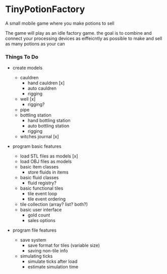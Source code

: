 # TinyPotionFactory
A small mobile game where you make potions to sell

The game will play as an idle factory game. the goal is to combine and connect your processing devices as eiffeicntly as possible to make and sell as many potions as your can

### Things To Do

- create models
    - cauldren
        - hand cauldren [x]
        - auto cauldren
        - rigging
    - well [x]
        - rigging?
    - pipe
    - bottling station
        - hand bottling station
        - auto bottling station
        - rigging
    - witches journal [x]

- program basic features
    - load STL files as models [x]
    - load OBJ files as models 
    - basic item classes
        - store fluids in items
    - basic fluid classes
        - fluid registry?
    - basic functional tiles
        - tile event loop
        - tile event ordering
    - tile collection (array? list? both?)
    - basic user interface
        - gold count
        - sales options

- program file features
    - save system
        - save format for tiles (variable size)
        - saving non-tile info
    - simulating ticks
        - simulate ticks after load
        - estimate simulation time



